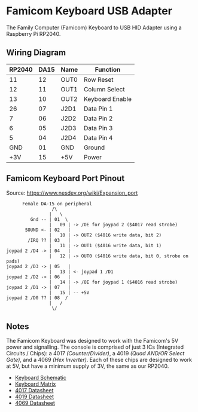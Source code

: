 # Famicom Keyboard USB Adapter
The Family Computer (Famicom) Keyboard to USB HID Adapter using a Raspberry Pi RP2040.




## Wiring Diagram

| RP2040 | DA15 | Name | Function        |
| ------ | ---- | ---- | --------------- |
|     11 |   12 | OUT0 | Row Reset       |
|     12 |   11 | OUT1 | Column Select   |
|     13 |   10 | OUT2 | Keyboard Enable |  
|     26 |   07 | J2D1 | Data Pin 1      |
|      7 |   06 | J2D2 | Data Pin 2      |
|      6 |   05 | J2D3 | Data Pin 3      |
|      5 |   04 | J2D4 | Data Pin 4      |
|    GND |   01 |  GND | Ground          |
|    +3V |   15 |  +5V | Power           |




## Famicom Keyboard Port Pinout

Source: https://www.nesdev.org/wiki/Expansion_port
```
      Female DA-15 on peripheral
                 /\
                |   \
         Gnd -- | 01  \
                |   09 | -> /OE for joypad 2 ($4017 read strobe)
       SOUND <- | 02   |
                |   10 | -> OUT2 ($4016 write data, bit 2)
        /IRQ ?? | 03   |
                |   11 | -> OUT1 ($4016 write data, bit 1)
joypad 2 /D4 -> | 04   |
                |   12 | -> OUT0 ($4016 write data, bit 0, strobe on pads)
joypad 2 /D3 -> | 05   |
                |   13 | <- joypad 1 /D1
joypad 2 /D2 -> | 06   |
                |   14 | -> /OE for joypad 1 ($4016 read strobe)
joypad 2 /D1 -> | 07   |
                |   15 | -- +5V
joypad 2 /D0 ?? | 08  /
                |   /
                 \/
```




## Notes

The Famicom Keyboard was designed to work with the Famicom's 5V power and signalling. The console is comprised of just 3 ICs (Integrated Circuits / Chips): a 4017 *(Counter/Divider)*, a 4019 *(Quad AND/OR Select Gate)*, and a 4069 *(Hex Inverter)*. Each of these chips are designed to work at 5V, but have a minimum supply of 3V, the same as our RP2040.

* [Keyboard Schematic](https://ia800502.us.archive.org/5/items/fc-factory-cpu-schematic-scan/FC%20Family%20Basic%20Keyboard%20and%20Sound%20Circuit%20Schematic.png)
* [Keyboard Matrix](https://ia800502.us.archive.org/5/items/fc-factory-cpu-schematic-scan/FC%20Keyboard%20Key%20Schematic.png)
* [4017 Datasheet](https://www.ti.com/lit/ds/symlink/cd4017b.pdf)
* [4019 Datasheet](https://www.ti.com/lit/ds/symlink/cd4019b.pdf)
* [4069 Datasheet](https://www.ti.com/lit/ds/symlink/cd4069ub.pdf)
